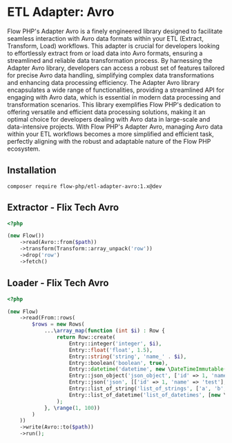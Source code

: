 # ETL Adapter: Avro

Flow PHP's Adapter Avro is a finely engineered library designed to facilitate seamless interaction with Avro data
formats within your ETL (Extract, Transform, Load) workflows. This adapter is crucial for developers looking to
effortlessly extract from or load data into Avro formats, ensuring a streamlined and reliable data transformation
process. By harnessing the Adapter Avro library, developers can access a robust set of features tailored for precise
Avro data handling, simplifying complex data transformations and enhancing data processing efficiency. The Adapter Avro
library encapsulates a wide range of functionalities, providing a streamlined API for engaging with Avro data, which is
essential in modern data processing and transformation scenarios. This library exemplifies Flow PHP's dedication to
offering versatile and efficient data processing solutions, making it an optimal choice for developers dealing with Avro
data in large-scale and data-intensive projects. With Flow PHP's Adapter Avro, managing Avro data within your ETL
workflows becomes a more simplified and efficient task, perfectly aligning with the robust and adaptable nature of the
Flow PHP ecosystem.

## Installation 

``` 
composer require flow-php/etl-adapter-avro:1.x@dev
```

## Extractor - Flix Tech Avro

```php
<?php

(new Flow())
    ->read(Avro::from($path))
    ->transform(Transform::array_unpack('row'))
    ->drop('row')
    ->fetch()

```

## Loader - Flix Tech Avro

```php 
<?php

(new Flow)
    ->read(From::rows(
        $rows = new Rows(
            ...\array_map(function (int $i) : Row {
                return Row::create(
                    Entry::integer('integer', $i),
                    Entry::float('float', 1.5),
                    Entry::string('string', 'name_' . $i),
                    Entry::boolean('boolean', true),
                    Entry::datetime('datetime', new \DateTimeImmutable()),
                    Entry::json_object('json_object', ['id' => 1, 'name' => 'test']),
                    Entry::json('json', [['id' => 1, 'name' => 'test'], ['id' => 2, 'name' => 'test']]),
                    Entry::list_of_string('list_of_strings', ['a', 'b', 'c']),
                    Entry::list_of_datetime('list_of_datetimes', [new \DateTimeImmutable(), new \DateTimeImmutable(), new \DateTimeImmutable()])
                );
            }, \range(1, 100))
        )
    ))
    ->write(Avro::to($path))
    ->run();
```